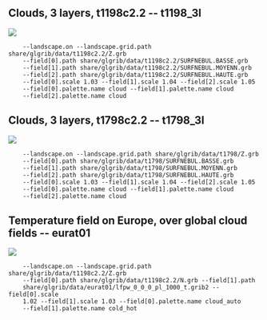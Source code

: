 ## Clouds, 3 layers, t1198c2.2 -- t1198_3l
![](blob/master/share/glgrib/test/t1198_3l/TEST_0000.png?raw=true)

```
    --landscape.on --landscape.grid.path share/glgrib/data/t1198c2.2/Z.grb 
    --field[0].path share/glgrib/data/t1198c2.2/SURFNEBUL.BASSE.grb 
    --field[1].path share/glgrib/data/t1198c2.2/SURFNEBUL.MOYENN.grb 
    --field[2].path share/glgrib/data/t1198c2.2/SURFNEBUL.HAUTE.grb 
    --field[0].scale 1.03 --field[1].scale 1.04 --field[2].scale 1.05 
    --field[0].palette.name cloud --field[1].palette.name cloud 
    --field[2].palette.name cloud 
```
## Clouds, 3 layers, t1798c2.2 -- t1798_3l
![](blob/master/share/glgrib/test/t1798_3l/TEST_0000.png?raw=true)

```
    --landscape.on --landscape.grid.path share/glgrib/data/t1798/Z.grb 
    --field[0].path share/glgrib/data/t1798/SURFNEBUL.BASSE.grb 
    --field[1].path share/glgrib/data/t1798/SURFNEBUL.MOYENN.grb 
    --field[2].path share/glgrib/data/t1798/SURFNEBUL.HAUTE.grb 
    --field[0].scale 1.03 --field[1].scale 1.04 --field[2].scale 1.05 
    --field[0].palette.name cloud --field[1].palette.name cloud 
    --field[2].palette.name cloud 
```
## Temperature field on Europe, over global cloud fields -- eurat01
![](blob/master/share/glgrib/test/eurat01/TEST_0000.png?raw=true)

```
    --landscape.on --landscape.grid.path share/glgrib/data/t1198c2.2/Z.grb 
    --field[0].path share/glgrib/data/t1198c2.2/N.grb --field[1].path 
    share/glgrib/data/eurat01/lfpw_0_0_0_pl_1000_t.grib2 --field[0].scale 
    1.02 --field[1].scale 1.03 --field[0].palette.name cloud_auto 
    --field[1].palette.name cold_hot 
```
